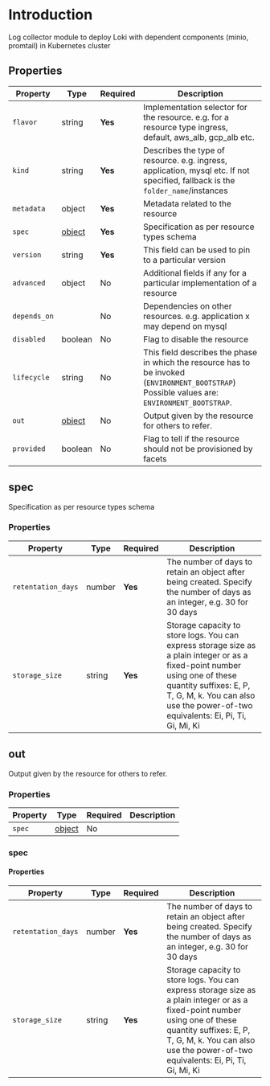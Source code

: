 # Introduction

Log collector module to deploy Loki with dependent components (minio, promtail) in Kubernetes cluster

## Properties

| Property     | Type            | Required | Description                                                                                                                                    |
| ------------ | --------------- | -------- | ---------------------------------------------------------------------------------------------------------------------------------------------- |
| `flavor`     | string          | **Yes**  | Implementation selector for the resource. e.g. for a resource type ingress, default, aws_alb, gcp_alb etc.                                     |
| `kind`       | string          | **Yes**  | Describes the type of resource. e.g. ingress, application, mysql etc. If not specified, fallback is the `folder_name`/instances                |
| `metadata`   | object          | **Yes**  | Metadata related to the resource                                                                                                               |
| `spec`       | [object](#spec) | **Yes**  | Specification as per resource types schema                                                                                                     |
| `version`    | string          | **Yes**  | This field can be used to pin to a particular version                                                                                          |
| `advanced`   | object          | No       | Additional fields if any for a particular implementation of a resource                                                                         |
| `depends_on` |                 | No       | Dependencies on other resources. e.g. application x may depend on mysql                                                                        |
| `disabled`   | boolean         | No       | Flag to disable the resource                                                                                                                   |
| `lifecycle`  | string          | No       | This field describes the phase in which the resource has to be invoked (`ENVIRONMENT_BOOTSTRAP`) Possible values are: `ENVIRONMENT_BOOTSTRAP`. |
| `out`        | [object](#out)  | No       | Output given by the resource for others to refer.                                                                                              |
| `provided`   | boolean         | No       | Flag to tell if the resource should not be provisioned by facets                                                                               |

## spec

Specification as per resource types schema

### Properties

| Property           | Type   | Required | Description                                                                                                                                                                                                                              |
| ------------------ | ------ | -------- | ---------------------------------------------------------------------------------------------------------------------------------------------------------------------------------------------------------------------------------------- |
| `retentation_days` | number | **Yes**  | The number of days to retain an object after being created. Specify the number of days as an integer, e.g. 30 for 30 days                                                                                                                |
| `storage_size`     | string | **Yes**  | Storage capacity to store logs. You can express storage size as a plain integer or as a fixed-point number using one of these quantity suffixes: E, P, T, G, M, k. You can also use the power-of-two equivalents: Ei, Pi, Ti, Gi, Mi, Ki |


## out

Output given by the resource for others to refer.

### Properties

| Property | Type            | Required | Description |
| -------- | --------------- | -------- | ----------- |
| `spec`   | [object](#spec) | No       |             |

### spec

#### Properties

| Property           | Type   | Required | Description                                                                                                                                                                                                                              |
| ------------------ | ------ | -------- | ---------------------------------------------------------------------------------------------------------------------------------------------------------------------------------------------------------------------------------------- |
| `retentation_days` | number | **Yes**  | The number of days to retain an object after being created. Specify the number of days as an integer, e.g. 30 for 30 days                                                                                                                |
| `storage_size`     | string | **Yes**  | Storage capacity to store logs. You can express storage size as a plain integer or as a fixed-point number using one of these quantity suffixes: E, P, T, G, M, k. You can also use the power-of-two equivalents: Ei, Pi, Ti, Gi, Mi, Ki |
